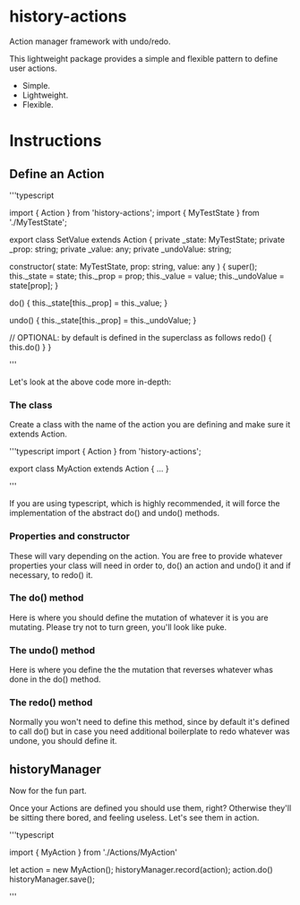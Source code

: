 # history-actions
Action manager framework with undo/redo.

This lightweight package provides a simple and flexible pattern to define user actions.

- Simple.
- Lightweight.
- Flexible.

# Instructions

## Define an Action

'''typescript

import { Action } from 'history-actions';
import { MyTestState } from './MyTestState';

export class SetValue extends Action {
  private _state: MyTestState;
  private _prop: string;
  private _value: any;
  private _undoValue: string;

  constructor( state: MyTestState, prop: string, value: any ) {
    super();
    this._state = state;
    this._prop = prop;
    this._value = value;
    this._undoValue = state[prop];
  }

  do() {
    this._state[this._prop] = this._value;
  }
  
  undo() {
    this._state[this._prop] = this._undoValue;
  }
  
  // OPTIONAL: by default is defined in the superclass as follows
  redo() {
    this.do()
  }
}

'''

Let's look at the above code more in-depth:

### The class

Create a class with the name of the action you are defining and make sure it extends Action.

'''typescript
import { Action } from 'history-actions';

export class MyAction extends Action {
...
}

'''

If you are using typescript, which is highly recommended, it will force the implementation of the abstract do() and undo() methods.

### Properties and constructor

These will vary depending on the action. You are free to provide whatever properties your class will need in order to, do() an action and undo() it and if necessary, to redo() it.

### The do() method

Here is where you should define the mutation of whatever it is you are mutating. Please try not to turn green, you'll look like puke.

### The undo() method

Here is where you define the the mutation that reverses whatever whas done in the do() method.

### The redo() method

Normally you won't need to define this method, since by default it's defined to call do() but in case you need additional boilerplate to redo whatever was undone, you should define it.

## historyManager

Now for the fun part.

Once your Actions are defined you should use them, right? Otherwise they'll be sitting there bored, and feeling useless.
Let's see them in action.

'''typescript

import { MyAction } from './Actions/MyAction'

let action = new MyAction();
historyManager.record(action); 
action.do()
historyManager.save();

'''
